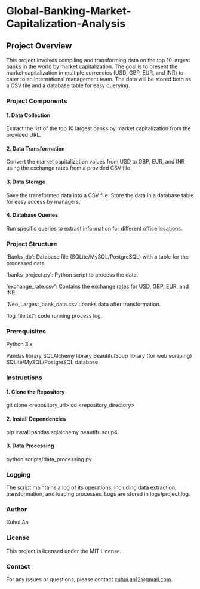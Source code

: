 # Global-Banking-Market-Capitalization-Analysis
## Project Overview
This project involves compiling and transforming data on the top 10 largest banks in the world by market capitalization. The goal is to present the market capitalization in multiple currencies (USD, GBP, EUR, and INR) to cater to an international management team. The data will be stored both as a CSV file and a database table for easy querying.

### Project Components
#### 1. Data Collection

Extract the list of the top 10 largest banks by market capitalization from the provided URL.
#### 2. Data Transformation

Convert the market capitalization values from USD to GBP, EUR, and INR using the exchange rates from a provided CSV file.
#### 3. Data Storage

Save the transformed data into a CSV file.
Store the data in a database table for easy access by managers.
#### 4. Database Queries

Run specific queries to extract information for different office locations.

### Project Structure
'Banks_db': Database file (SQLite/MySQL/PostgreSQL) with a table for the processed data.


'banks_project.py': Python script to process the data.


'exchange_rate.csv': Contains the exchange rates for USD, GBP, EUR, and INR.

'Neo_Largest_bank_data.csv': banks data after transformation.

'log_file.txt': code running process log.

### Prerequisites
Python 3.x

Pandas library
SQLAlchemy library
BeautifulSoup library (for web scraping)
SQLite/MySQL/PostgreSQL database

### Instructions
#### 1. Clone the Repository
git clone <repository_url>
cd <repository_directory>
#### 2. Install Dependencies
pip install pandas sqlalchemy beautifulsoup4
#### 3. Data Processing
python scripts/data_processing.py

### Logging
The script maintains a log of its operations, including data extraction, transformation, and loading processes. Logs are stored in logs/project.log.

### Author
Xuhui An

### License
This project is licensed under the MIT License.

### Contact
For any issues or questions, please contact xuhui.an12@gmail.com.
